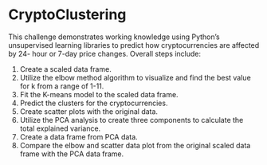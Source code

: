 # CryptoClustering
This challenge demonstrates working knowledge using Python’s unsupervised learning libraries to predict how cryptocurrencies are affected by 24- hour or 7-day price changes. Overall steps include:
1.	Create a scaled data frame.
2.	Utilize the elbow method algorithm to visualize and find the best value for k from a range of 1-11.
3.	Fit the K-means model to the scaled data frame.
4.	Predict the clusters for the cryptocurrencies.
5.	Create scatter plots with the original data.
6.	Utilize the PCA analysis to create three components to calculate the total explained variance.
7.	Create a data frame from PCA data.
8.	Compare the elbow and scatter data plot from the original scaled data frame with the PCA data frame.

